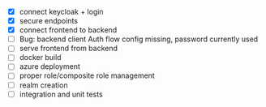 - [x] connect keycloak + login  
- [x] secure endpoints 
- [x] connect frontend to backend
- [ ] Bug: backend client Auth flow config missing, password currently used
- [ ] serve frontend from backend
- [ ] docker build
- [ ] azure deployment
- [ ] proper role/composite role management
- [ ] realm creation
- [ ] integration and unit tests
